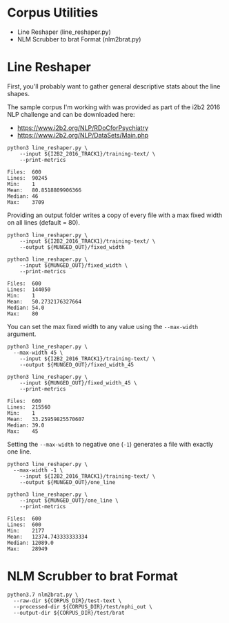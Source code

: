 
Corpus Utilities
================================

- Line Reshaper (line_reshaper.py)
- NLM Scrubber to brat Format (nlm2brat.py)

Line Reshaper
===============

First, you'll probably want to gather general descriptive stats about the line shapes.

The sample corpus I'm working with was provided as part of the i2b2 2016 NLP challenge and can be downloaded here:
- https://www.i2b2.org/NLP/RDoCforPsychiatry
- https://www.i2b2.org/NLP/DataSets/Main.php

```shell
python3 line_reshaper.py \
	--input ${I2B2_2016_TRACK1}/training-text/ \
	--print-metrics

Files:	600
Lines:	90245
Min:	1
Mean:	80.8518809906366
Median:	46
Max:	3709
```

Providing an output folder writes a copy of every file with a max fixed width on all lines (default = 80).

```shell
python3 line_reshaper.py \
	--input ${I2B2_2016_TRACK1}/training-text/ \
	--output ${MUNGED_OUT}/fixed_width

python3 line_reshaper.py \
	--input ${MUNGED_OUT}/fixed_width \
	--print-metrics

Files:	600
Lines:	144050
Min:	1
Mean:	50.2732176327664
Median:	54.0
Max:	80
```

You can set the max fixed width to any value using the `--max-width` argument.

```shell
python3 line_reshaper.py \
  --max-width 45 \
	--input ${I2B2_2016_TRACK1}/training-text/ \
	--output ${MUNGED_OUT}/fixed_width_45

python3 line_reshaper.py \
	--input ${MUNGED_OUT}/fixed_width_45 \
	--print-metrics

Files:	600
Lines:	215560
Min:	1
Mean:	33.25959825570607
Median:	39.0
Max:	45
```

Setting the `--max-width` to negative one (`-1`) generates a file with exactly one line.

```shell
python3 line_reshaper.py \
  --max-width -1 \
	--input ${I2B2_2016_TRACK1}/training-text/ \
	--output ${MUNGED_OUT}/one_line

python3 line_reshaper.py \
	--input ${MUNGED_OUT}/one_line \
	--print-metrics

Files:	600
Lines:	600
Min:	2177
Mean:	12374.743333333334
Median:	12089.0
Max:	28949
```

NLM Scrubber to brat Format
==============================

```
python3.7 nlm2brat.py \
  --raw-dir ${CORPUS_DIR}/test-text \
  --processed-dir ${CORPUS_DIR}/test/nphi_out \
  --output-dir ${CORPUS_DIR}/test/brat
```

